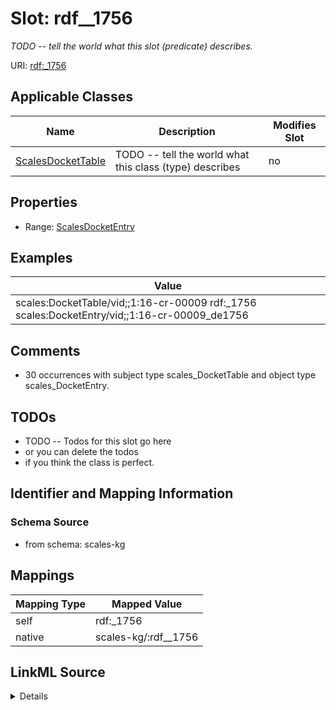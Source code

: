 

# Slot: rdf__1756


_TODO -- tell the world what this slot (predicate) describes._





URI: [rdf:_1756](http://www.w3.org/1999/02/22-rdf-syntax-ns#_1756)



<!-- no inheritance hierarchy -->





## Applicable Classes

| Name | Description | Modifies Slot |
| --- | --- | --- |
| [ScalesDocketTable](../classes/ScalesDocketTable.md) | TODO -- tell the world what this class (type) describes |  no  |







## Properties

* Range: [ScalesDocketEntry](../classes/ScalesDocketEntry.md)






## Examples

| Value |
| --- |
| scales:DocketTable/vid;;1:16-cr-00009 rdf:_1756 scales:DocketEntry/vid;;1:16-cr-00009_de1756 |

## Comments

* 30 occurrences with subject type scales_DocketTable and object type scales_DocketEntry.

## TODOs

* TODO -- Todos for this slot go here
* or you can delete the todos
* if you think the class is perfect.

## Identifier and Mapping Information







### Schema Source


* from schema: scales-kg




## Mappings

| Mapping Type | Mapped Value |
| ---  | ---  |
| self | rdf:_1756 |
| native | scales-kg/:rdf__1756 |




## LinkML Source

<details>
```yaml
name: rdf__1756
description: TODO -- tell the world what this slot (predicate) describes.
todos:
- TODO -- Todos for this slot go here
- or you can delete the todos
- if you think the class is perfect.
comments:
- 30 occurrences with subject type scales_DocketTable and object type scales_DocketEntry.
examples:
- value: scales:DocketTable/vid;;1:16-cr-00009 rdf:_1756 scales:DocketEntry/vid;;1:16-cr-00009_de1756
from_schema: scales-kg
rank: 1000
slot_uri: rdf:_1756
alias: rdf__1756
domain_of:
- scales_DocketTable
range: scales_DocketEntry

```
</details>